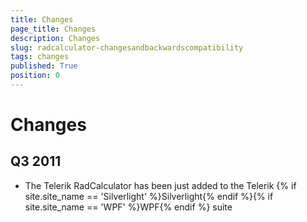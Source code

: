 ```yaml
---
title: Changes
page_title: Changes
description: Changes
slug: radcalculator-changesandbackwardscompatibility
tags: changes
published: True
position: 0
---
```


# Changes



## Q3 2011

* The Telerik RadCalculator has been just added to the Telerik {% if site.site_name == 'Silverlight' %}Silverlight{% endif %}{% if site.site_name == 'WPF' %}WPF{% endif %} suite
				  
